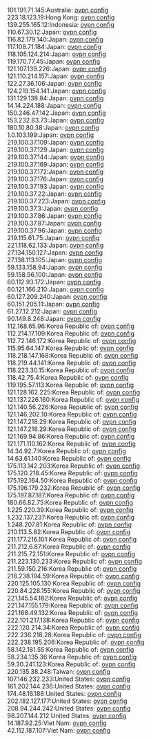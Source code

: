 101.191.71.145:Australia: [ovpn config](vpn/101_191_71_145.ovpn)  
223.18.123.19:Hong Kong: [ovpn config](vpn/223_18_123_19.ovpn)  
139.255.165.12:Indonesia: [ovpn config](vpn/139_255_165_12.ovpn)  
110.67.30.12:Japan: [ovpn config](vpn/110_67_30_12.ovpn)  
116.82.179.140:Japan: [ovpn config](vpn/116_82_179_140.ovpn)  
117.108.71.184:Japan: [ovpn config](vpn/117_108_71_184.ovpn)  
118.105.124.214:Japan: [ovpn config](vpn/118_105_124_214.ovpn)  
119.170.77.45:Japan: [ovpn config](vpn/119_170_77_45.ovpn)  
121.107.139.226:Japan: [ovpn config](vpn/121_107_139_226.ovpn)  
121.110.214.157:Japan: [ovpn config](vpn/121_110_214_157.ovpn)  
122.27.36.106:Japan: [ovpn config](vpn/122_27_36_106.ovpn)  
124.219.154.141:Japan: [ovpn config](vpn/124_219_154_141.ovpn)  
131.129.138.84:Japan: [ovpn config](vpn/131_129_138_84.ovpn)  
14.14.224.188:Japan: [ovpn config](vpn/14_14_224_188.ovpn)  
150.246.47.142:Japan: [ovpn config](vpn/150_246_47_142.ovpn)  
153.232.83.73:Japan: [ovpn config](vpn/153_232_83_73.ovpn)  
180.10.80.38:Japan: [ovpn config](vpn/180_10_80_38.ovpn)  
1.0.103.199:Japan: [ovpn config](vpn/1_0_103_199.ovpn)  
219.100.37.109:Japan: [ovpn config](vpn/219_100_37_109.ovpn)  
219.100.37.129:Japan: [ovpn config](vpn/219_100_37_129.ovpn)  
219.100.37.144:Japan: [ovpn config](vpn/219_100_37_144.ovpn)  
219.100.37.169:Japan: [ovpn config](vpn/219_100_37_169.ovpn)  
219.100.37.172:Japan: [ovpn config](vpn/219_100_37_172.ovpn)  
219.100.37.176:Japan: [ovpn config](vpn/219_100_37_176.ovpn)  
219.100.37.193:Japan: [ovpn config](vpn/219_100_37_193.ovpn)  
219.100.37.22:Japan: [ovpn config](vpn/219_100_37_22.ovpn)  
219.100.37.223:Japan: [ovpn config](vpn/219_100_37_223.ovpn)  
219.100.37.3:Japan: [ovpn config](vpn/219_100_37_3.ovpn)  
219.100.37.86:Japan: [ovpn config](vpn/219_100_37_86.ovpn)  
219.100.37.87:Japan: [ovpn config](vpn/219_100_37_87.ovpn)  
219.100.37.96:Japan: [ovpn config](vpn/219_100_37_96.ovpn)  
219.115.61.75:Japan: [ovpn config](vpn/219_115_61_75.ovpn)  
221.118.62.133:Japan: [ovpn config](vpn/221_118_62_133.ovpn)  
27.134.150.127:Japan: [ovpn config](vpn/27_134_150_127.ovpn)  
27.138.113.105:Japan: [ovpn config](vpn/27_138_113_105.ovpn)  
59.133.158.94:Japan: [ovpn config](vpn/59_133_158_94.ovpn)  
59.158.96.100:Japan: [ovpn config](vpn/59_158_96_100.ovpn)  
60.112.93.172:Japan: [ovpn config](vpn/60_112_93_172.ovpn)  
60.121.166.210:Japan: [ovpn config](vpn/60_121_166_210.ovpn)  
60.127.209.240:Japan: [ovpn config](vpn/60_127_209_240.ovpn)  
60.151.205.11:Japan: [ovpn config](vpn/60_151_205_11.ovpn)  
61.27.12.212:Japan: [ovpn config](vpn/61_27_12_212.ovpn)  
90.149.8.248:Japan: [ovpn config](vpn/90_149_8_248.ovpn)  
112.168.65.96:Korea Republic of: [ovpn config](vpn/112_168_65_96.ovpn)  
112.214.17.109:Korea Republic of: [ovpn config](vpn/112_214_17_109.ovpn)  
112.72.146.172:Korea Republic of: [ovpn config](vpn/112_72_146_172.ovpn)  
115.95.64.147:Korea Republic of: [ovpn config](vpn/115_95_64_147.ovpn)  
118.218.147.168:Korea Republic of: [ovpn config](vpn/118_218_147_168.ovpn)  
118.219.44.141:Korea Republic of: [ovpn config](vpn/118_219_44_141.ovpn)  
118.223.30.15:Korea Republic of: [ovpn config](vpn/118_223_30_15.ovpn)  
118.42.75.4:Korea Republic of: [ovpn config](vpn/118_42_75_4.ovpn)  
119.195.57.113:Korea Republic of: [ovpn config](vpn/119_195_57_113.ovpn)  
121.128.162.225:Korea Republic of: [ovpn config](vpn/121_128_162_225.ovpn)  
121.137.226.160:Korea Republic of: [ovpn config](vpn/121_137_226_160.ovpn)  
121.140.56.226:Korea Republic of: [ovpn config](vpn/121_140_56_226.ovpn)  
121.146.202.10:Korea Republic of: [ovpn config](vpn/121_146_202_10.ovpn)  
121.147.218.29:Korea Republic of: [ovpn config](vpn/121_147_218_29.ovpn)  
121.147.218.29:Korea Republic of: [ovpn config](vpn/121_147_218_29.ovpn)  
121.169.94.86:Korea Republic of: [ovpn config](vpn/121_169_94_86.ovpn)  
121.171.110.162:Korea Republic of: [ovpn config](vpn/121_171_110_162.ovpn)  
14.34.92.7:Korea Republic of: [ovpn config](vpn/14_34_92_7.ovpn)  
14.63.61.140:Korea Republic of: [ovpn config](vpn/14_63_61_140.ovpn)  
175.113.142.203:Korea Republic of: [ovpn config](vpn/175_113_142_203.ovpn)  
175.120.218.45:Korea Republic of: [ovpn config](vpn/175_120_218_45.ovpn)  
175.192.164.50:Korea Republic of: [ovpn config](vpn/175_192_164_50.ovpn)  
175.196.179.232:Korea Republic of: [ovpn config](vpn/175_196_179_232.ovpn)  
175.197.87.187:Korea Republic of: [ovpn config](vpn/175_197_87_187.ovpn)  
180.66.82.75:Korea Republic of: [ovpn config](vpn/180_66_82_75.ovpn)  
1.225.220.39:Korea Republic of: [ovpn config](vpn/1_225_220_39.ovpn)  
1.232.137.237:Korea Republic of: [ovpn config](vpn/1_232_137_237.ovpn)  
1.248.207.81:Korea Republic of: [ovpn config](vpn/1_248_207_81.ovpn)  
210.113.5.82:Korea Republic of: [ovpn config](vpn/210_113_5_82.ovpn)  
211.177.216.101:Korea Republic of: [ovpn config](vpn/211_177_216_101.ovpn)  
211.212.6.87:Korea Republic of: [ovpn config](vpn/211_212_6_87.ovpn)  
211.215.72.151:Korea Republic of: [ovpn config](vpn/211_215_72_151.ovpn)  
211.223.130.233:Korea Republic of: [ovpn config](vpn/211_223_130_233.ovpn)  
211.59.150.216:Korea Republic of: [ovpn config](vpn/211_59_150_216.ovpn)  
218.238.194.59:Korea Republic of: [ovpn config](vpn/218_238_194_59.ovpn)  
220.125.105.130:Korea Republic of: [ovpn config](vpn/220_125_105_130.ovpn)  
220.84.228.155:Korea Republic of: [ovpn config](vpn/220_84_228_155.ovpn)  
221.145.54.182:Korea Republic of: [ovpn config](vpn/221_145_54_182.ovpn)  
221.147.155.179:Korea Republic of: [ovpn config](vpn/221_147_155_179.ovpn)  
221.168.49.132:Korea Republic of: [ovpn config](vpn/221_168_49_132.ovpn)  
222.101.217.138:Korea Republic of: [ovpn config](vpn/222_101_217_138.ovpn)  
222.120.214.34:Korea Republic of: [ovpn config](vpn/222_120_214_34.ovpn)  
222.236.218.28:Korea Republic of: [ovpn config](vpn/222_236_218_28.ovpn)  
222.238.195.206:Korea Republic of: [ovpn config](vpn/222_238_195_206.ovpn)  
58.142.181.55:Korea Republic of: [ovpn config](vpn/58_142_181_55.ovpn)  
58.234.135.36:Korea Republic of: [ovpn config](vpn/58_234_135_36.ovpn)  
59.30.241.123:Korea Republic of: [ovpn config](vpn/59_30_241_123.ovpn)  
220.135.38.248:Taiwan: [ovpn config](vpn/220_135_38_248.ovpn)  
107.146.232.233:United States: [ovpn config](vpn/107_146_232_233.ovpn)  
161.202.144.236:United States: [ovpn config](vpn/161_202_144_236.ovpn)  
174.48.16.188:United States: [ovpn config](vpn/174_48_16_188.ovpn)  
202.182.127.177:United States: [ovpn config](vpn/202_182_127_177.ovpn)  
208.94.244.242:United States: [ovpn config](vpn/208_94_244_242.ovpn)  
98.207.144.212:United States: [ovpn config](vpn/98_207_144_212.ovpn)  
14.187.92.25:Viet Nam: [ovpn config](vpn/14_187_92_25.ovpn)  
42.112.187.107:Viet Nam: [ovpn config](vpn/42_112_187_107.ovpn)  
